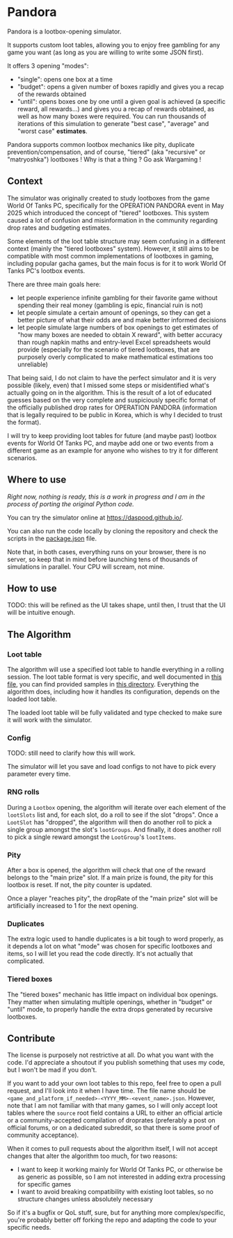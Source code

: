 # Pandora

Pandora is a lootbox-opening simulator.

It supports custom loot tables, allowing you to enjoy free gambling for any game you want (as long as you are willing to
write some JSON first).

It offers 3 opening "modes":
- "single": opens one box at a time
- "budget": opens a given number of boxes rapidly and gives you a recap of the rewards obtained
- "until": opens boxes one by one until a given goal is achieved (a specific reward, all rewards...) and gives you a
           recap of rewards obtained, as well as how many boxes were required. You can run thousands of iterations of
           this simulation to generate "best case", "average" and "worst case" **estimates**.

Pandora supports common lootbox mechanics like pity, duplicate prevention/compensation, and of course, "tiered" (aka
"recursive" or "matryoshka") lootboxes ! Why is that a thing ? Go ask Wargaming !

## Context

The simulator was originally created to study lootboxes from the game World Of Tanks PC, specifically for the OPERATION
PANDORA event in May 2025 which introduced the concept of "tiered" lootboxes. This system caused a lot of confusion and
misinformation in the community regarding drop rates and budgeting estimates.

Some elements of the loot table structure may seem confusing in a different context (mainly the "tiered lootboxes"
system). However, it still aims to be compatible with most common implementations of lootboxes in gaming, including
popular gacha games, but the main focus is for it to work World Of Tanks PC's lootbox events.

There are three main goals here:
- let people experience infinite gambling for their favorite game without spending their real money (gambling is epic,
  financial ruin is not)
- let people simulate a certain amount of openings, so they can get a better picture of what their odds are and make
  better informed decisions
- let people simulate large numbers of box openings to get estimates of "how many boxes are needed to obtain X reward",
  with better accuracy than rough napkin maths and entry-level Excel spreadsheets would provide (especially for the
  scenario of tiered lootboxes, that are purposely overly complicated to make mathematical estimations too unreliable)

That being said, I do not claim to have the perfect simulator and it is very possible (likely, even) that I missed some
steps or misidentified what's actually going on in the algorithm. This is the result of a lot of educated guesses based
on the very complete and suspiciously specific format of the officially published drop rates for OPERATION PANDORA
(information that is legally required to be public in Korea, which is why I decided to trust the format).

I will try to keep providing loot tables for future (and maybe past) lootbox events for World Of Tanks PC, and maybe
add one or two events from a different game as an example for anyone who wishes to try it for different scenarios.

## Where to use

*Right now, nothing is ready, this is a work in progress and I am in the process of porting the original Python code.*

You can try the simulator online at https://daspood.github.io/.

You can also run the code locally by cloning the repository and check the scripts in the [package.json](package.json)
file.

Note that, in both cases, everything runs on your browser, there is no server, so keep that in mind before launching
tens of thousands of simulations in parallel. Your CPU will scream, not mine.

## How to use

TODO: this will be refined as the UI takes shape, until then, I trust that the UI will be intuitive enough.

## The Algorithm

### Loot table

The algorithm will use a specified loot table to handle everything in a rolling session. The loot table format is very
specific, and well documented in [this file](src/types/lootTable.d.ts), you can find provided samples in
[this directory](public/lootTables). Everything the algorithm does, including how it handles its configuration, depends
on the loaded loot table.

The loaded loot table will be fully validated and type checked to make sure it will work with the simulator.

### Config

TODO: still need to clarify how this will work.

The simulator will let you save and load configs to not have to pick every parameter every time.

### RNG rolls

During a `Lootbox` opening, the algorithm will iterate over each element of the `lootSlots` list and, for each slot, do
a roll to see if the slot "drops". Once a `LootSlot` has "dropped", the algorithm will then do another roll to pick a
single group amongst the slot's `lootGroups`. And finally, it does another roll to pick a single reward amongst the
`LootGroup`'s `lootItems`.

### Pity

After a box is opened, the algorithm will check that one of the reward belongs to the "main prize" slot. If a main prize
is found, the pity for this lootbox is reset. If not, the pity counter is updated.

Once a player "reaches pity", the dropRate of the "main prize" slot will be artificially increased to 1 for the next
opening.

### Duplicates

The extra logic used to handle duplicates is a bit tough to word properly, as it depends a lot on what "mode" was
chosen for specific lootboxes and items, so I will let you read the code directly. It's not actually that complicated.

### Tiered boxes

The "tiered boxes" mechanic has little impact on individual box openings. They matter when simulating multiple openings,
whether in "budget" or "until" mode, to properly handle the extra drops generated by recursive lootboxes.

## Contribute

The license is purposely not restrictive at all. Do what you want with the code. I'd appreciate a shoutout if you
publish something that uses my code, but I won't be mad if you don't.

If you want to add your own loot tables to this repo, feel free to open a pull request, and I'll look into it when I
have time. The file name should be `<game_and_platform_if_needed>-<YYYY_MM>-<event_name>.json`. However, note that I am
not familiar with that many games, so I will only accept loot tables where the `source` root field contains a URL to
either an official article or a community-accepted compilation of droprates (preferably a post on official forums, or on
a dedicated subreddit, so that there is some proof of community acceptance).

When it comes to pull requests about the algorithm itself, I will not accept changes that alter the algorithm too much,
for two reasons:
- I want to keep it working mainly for World Of Tanks PC, or otherwise be as generic as possible, so I am not interested
  in adding extra processing for specific games
- I want to avoid breaking compatibility with existing loot tables, so no structure changes unless absolutely necessary

So if it's a bugfix or QoL stuff, sure, but for anything more complex/specific, you're probably better off forking the
repo and adapting the code to your specific needs.